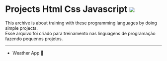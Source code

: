 # Projects Html Css Javascript <img src= "https://img.shields.io/badge/just%20do%20it-8A2BE2">
This archive is about training with these programming languages by doing simple projects.<br>
Esse arquivo foi criado para treinamento nas linguagens de programação fazendo pequenos projetos.<br>
<hr>
<ul>
  <li>Weather App 🔨</li>
</ul>
